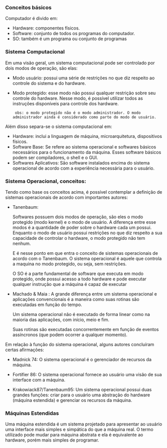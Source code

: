 ### Conceitos básicos

Computador é divido em:

- Hardware: componentes físicos. 
- Software: conjunto de todos os programas do computador.
- SO: também é um programa ou conjunto de programas 

### Sistema Computacional

Em uma visão geral, um sistema computacional pode ser controlado por dois modos de operação, são elas: 

 - Modo usuário: possui uma série de restrições no que diz respeito ao controle do sistema e do hardware.
 - Modo protegido: esse modo não possui qualquer restrição sobre seu controle do hardware. Nesse modo, é possível utilizar todos as instruções disponíveis para controle dos hardware.
 
		obs: o modo protegido não é o modo administrador. O modo administrador ainda é considerado como parte do modo de usuário. 
 
Além disso separa-se o sistema computacional em:

- Hardware: inclui a linguagem de máquina, microarquitetura, dispositivos físicos.
- Software Base:  Se refere ao sistema operacional e softwares básicos necessários para o funcionamento da máquina. Esses software básicos podem ser compiladores, o shell e o GUI.
- Softwares Aplicativos: São software instalados encima do sistema operacional de acordo com a experiência necessária para o usuário.
### Sistema Operacional, conceitos:

Tendo como base os conceitos acima, é possível contemplar  a definição de sistemas operacionais de acordo com importantes autores:

 - Tanenbaum:
 
	 Softwares possuem dois modos de operação, são eles o modo protegido (modo kernel) e o modo de usuário. A diferença entre esse modos é a quantidade de poder sobre o hardware cada um possui. Enquanto o modo de usuário possui restrições no que diz respeito a sua capacidade de controlar o hardware, o modo protegido não tem nenhum. 
	 
	E é nesse ponto em que entra o conceito de sistemas operacionais de acordo com o Tanenbaum. O sistema operacional é aquele que controla a maquina no modo protegido, ou seja, sem restrições. 
	
	O SO é a parte fundamental de software que executa em modo protegido, onde possui acesso a todo hardware e pode executar qualquer instrução que a máquina é capaz de executar

 - Machado & Maia : 
	 A grande diferença entre um sistema operacional e aplicações convencionais é a maneira como suas rotinas são executadas em função do tempo.
	 
	 Um sistema operacional não é executado de forma linear como na maioria das aplicações, com início, meio e fim.
	 
	 Suas rotinas são executadas concorrentemente em função de eventos assíncronos (que podem ocorrer a qualquer momento).

Em relação à função do sistema operacional, alguns autores concluíram certas afirmações:

- Madnick 74: 
	O sistema operacional é o gerenciador de recursos da máquina. 
	
- Fortifier 86: 
	O sistema operacional fornece ao usuário uma visão de sua interface com a máquina.
	
- Krakowiack87/Tanenbaum95: 
	Um sistema operacional possui duas grandes funções: criar para o usuário uma abstração do hardware (máquina estendida) e gerenciar os recursos da máquina.


### Máquinas Estendidas

Uma máquina estendida é um sistema projetado para apresentar ao usuário uma interface mais simples e simpática do que a máquina real. O termo utilizado pode mudar para máquina abstrata e ela é equivalente ao hardware, porém mais simples de programar.